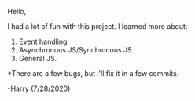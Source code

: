 Hello,

I had a lot of fun with this project. I learned more about:

1. Event handling
2. Asynchronous JS/Synchronous JS
3. General JS.

*There are a few bugs, but i'll fix it in a few commits.

-Harry (7/28/2020)